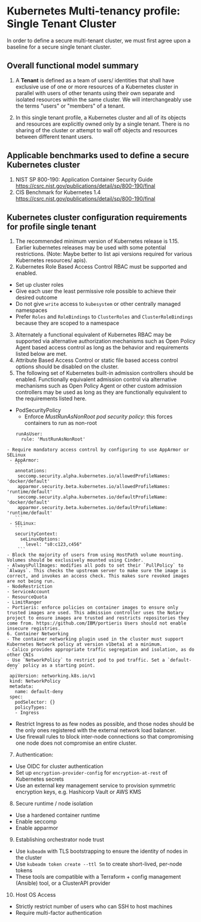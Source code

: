 # Kubernetes Multi-tenancy profile: Single Tenant Cluster

In order to define a secure multi-tenant cluster, we must first agree upon a baseline for a secure single tenant cluster. 

## Overall functional model summary

1. A **Tenant** is defined as a team of users/ identities that shall have exclusive use of one or more resources of a Kubernetes cluster in parallel with users of other tenants using their own separate and isolated resources within the same cluster. We will interchangeably use the terms \"users\" or \"members\" of a tenant.

2. In this single tenant profile, a Kubernetes cluster and all of its objects and resources are explicitly owned only by a single tenant. There is no sharing of the cluster or attempt to wall off objects and resources between different tenant users.

## Applicable benchmarks used to define a secure Kubernetes cluster

1. NIST SP 800-190: Application Container Security Guide https://csrc.nist.gov/publications/detail/sp/800-190/final 
2. CIS Benchmark for Kubernetes 1.4 https://csrc.nist.gov/publications/detail/sp/800-190/final

## Kubernetes cluster configuration requirements for profile single tenant

1. The recommended minimum version of Kubernetes release is 1.15. Earlier kubernetes releases may be used with some potential restrictions.  (Note: Maybe better to list api versions required for various Kubernetes resources/ apis).
2. Kubernetes Role Based Access Control RBAC must be supported and enabled.
  - Set up cluster roles 
  - Give each user the least permissive role possible to achieve their desired outcome 
  - Do not give `write` access to `kubesystem` or other centrally managed namespaces
  - Prefer `Roles` and `RoleBindings` to `ClusterRoles` and `ClusterRoleBindings` because they are scoped to a namespace
3. Alternately a functional equivalent of Kubernetes RBAC may be supported via alternative authorization mechanisms such as Open Policy Agent based access control as long as the behavior and requirements listed below are met.
4. Attribute Based Access Control or static file based access control options should be disabled on the cluster.
5. The following set of Kubernetes built-in admission controllers should be enabled.  Functionally equivalent admission control via alternative mechanisms such as Open Policy Agent or other custom admission controllers may be used as long as they are functionally equivalent to the requirements listed here.
  - PodSecurityPolicy
    - Enforce _MustRunAsNonRoot pod security policy_: this forces containers to run as non-root
    ```
    runAsUser:
      rule: 'MustRunAsNonRoot'
   ```
   - Require mandatory access control by configuring to use AppArmor or SELinux
    - AppArmor: 
      ```
      annotations:
       seccomp.security.alpha.kubernetes.io/allowedProfileNames: 'docker/default'
       apparmor.security.beta.kubernetes.io/allowedProfileNames: 'runtime/default'
       seccomp.security.alpha.kubernetes.io/defaultProfileName:  'docker/default'
       apparmor.security.beta.kubernetes.io/defaultProfileName:  'runtime/default'
      ```
    - SELinux: 
      ```
      securityContext:
        seLinuxOptions:
          level: "s0:c123,c456"
       ```
   - Block the majority of users from using HostPath volume mounting. Volumes should be exclusively mounted using Cinder.
  - AlwaysPullImages: modifies all pods to set their `PullPolicy` to `Always`. This checks the upstream server to make sure the image is correct, and invokes an access check. This makes sure revoked images are not being run. 
  - NodeRestriction
  - ServiceAccount
  - ResourceQuota
  - LimitRanger
  - Portieris: enforce policies on container images to ensure only trusted images are used. This admission controller uses the Notary project to ensure images are trusted and restricts repositories they come from. https://github.com/IBM/portieris Users should not enable insecure registries.
6. Container Networking  
  - The container networking plugin used in the cluster must support Kubernetes Network policy at version v1beta1 at a minimum.
  - Calico provides appropriate traffic segregation and isolation, as do other CNIs
  - Use `NetworkPolicy` to restrict pod to pod traffic. Set a `default-deny` policy as a starting point. 
    ```
    apiVersion: networking.k8s.io/v1
    kind: NetworkPolicy
    metadata:
      name: default-deny
    spec:
      podSelector: {}
      policyTypes:
      - Ingress
 ```
  - Restrict Ingress to as few nodes as possible, and those nodes should be the only ones registered with the external network load balancer.
  - Use firewall rules to block inter-node connections so that compromising one node does not compromise an entire cluster.
7. Authentication: 
  - Use OIDC for cluster authentication 
  - Set up `encryption-provider-config` for `encryption-at-rest` of Kubernetes secrets 
  - Use an external key management service to provision symmetric encryption keys, e.g. Hashicorp Vault or AWS KMS
8. Secure runtime / node isolation 
  - Use a hardened container runtime 
  - Enable seccomp
  - Enable apparmor 
9. Establishing orchestrator node trust 
  - Use `kubeadm` with TLS bootstrapping to ensure the identity of nodes in the cluster 
  - Use `kubeadm token create --ttl 5m` to create short-lived, per-node tokens
  - These tools are compatible with a Terraform + config management (Ansible) tool, or a ClusterAPI provider
10. Host OS Access
  - Strictly restrict number of users who can SSH to host machines 
  - Require multi-factor authentication 
 




